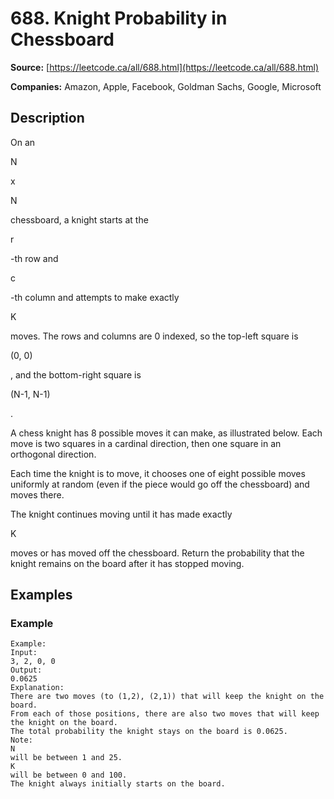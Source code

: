 # 688. Knight Probability in Chessboard

**Source:** [https://leetcode.ca/all/688.html](https://leetcode.ca/all/688.html)

**Companies:** Amazon, Apple, Facebook, Goldman Sachs, Google, Microsoft

## Description

On an

N

x

N

chessboard, a knight starts at the

r

-th row
        and

c

-th column and attempts to make exactly

K

moves. The rows and
        columns are 0 indexed, so the top-left square is

(0, 0)

, and the bottom-right
        square is

(N-1, N-1)

.

A chess knight has 8 possible moves it can make, as illustrated below. Each move is two
        squares in a cardinal direction, then one square in an orthogonal direction.

Each time the knight is to move, it chooses one of eight possible moves uniformly at random
        (even if the piece would go off the chessboard) and moves there.

The knight continues moving until it has made exactly

K

moves or has moved off
        the chessboard. Return the probability that the knight remains on the board after it has
        stopped moving.

## Examples

### Example

```
Example:
Input:
3, 2, 0, 0
Output:
0.0625
Explanation:
There are two moves (to (1,2), (2,1)) that will keep the knight on the board.
From each of those positions, there are also two moves that will keep the knight on the board.
The total probability the knight stays on the board is 0.0625.
Note:
N
will be between 1 and 25.
K
will be between 0 and 100.
The knight always initially starts on the board.
```

